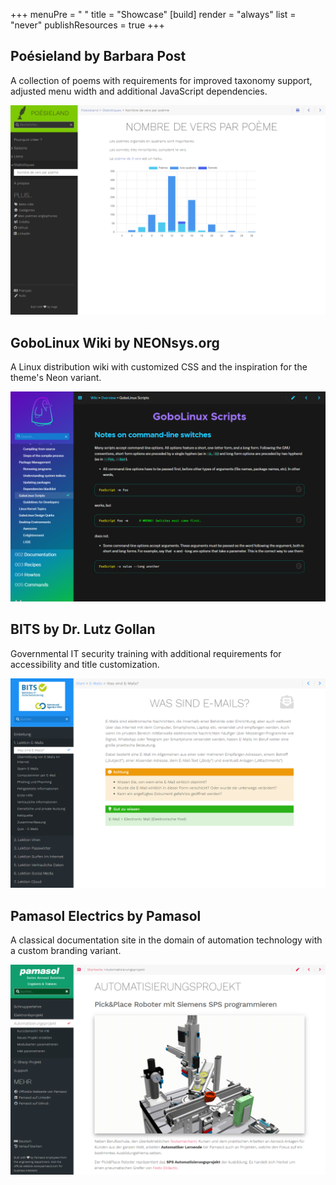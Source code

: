 +++
menuPre = "<i class='fa-fw fas fa-camera'></i> "
title = "Showcase"
[build]
  render = "always"
  list = "never"
  publishResources = true
+++

## Poésieland by Barbara Post

A collection of poems with requirements for improved taxonomy support, adjusted menu width and additional JavaScript dependencies.

[![Poésieland image](poesieland.png?width=60pc&lightbox=false)](https://poesieland.github.io/)

## GoboLinux Wiki by NEONsys.org

A Linux distribution wiki with customized CSS and the inspiration for the theme's Neon variant.

[![GoboLinux image](gobolinux.png?width=60pc&lightbox=false)](https://wiki.gobolinux.org/)

## BITS by Dr. Lutz Gollan

Governmental IT security training with additional requirements for accessibility and title customization.

[![BITS image](bits-train.png?width=60pc&lightbox=false)](https://bits-training.de/training/)

## Pamasol Electrics by Pamasol

A classical documentation site in the domain of automation technology with a custom branding variant.

[![Pamasol Electrics](pamasol-electrics-portal.png?width=60pc&lightbox=false)](https://pamasol.github.io/de/)
